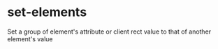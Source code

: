# set-elements
Set a group of element's attribute or client rect value to that of another element's value
